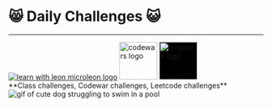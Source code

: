 # 😸 Daily Challenges 😺
<hr>
<a href="https://twitch.tv/learnwithleon" target="blank" width="75px"><img src="https://imgur.com/HKrEHI3.png" alt="learn with leon microleon logo"></a>
<a href="https://www.codewars.com/users/jenntoops" target="blank"><img src="https://imgur.com/NlUEh8D.png" alt="codewars logo" width="75px"></a>
<a href="https://leetcode.com/jenntoops/" target="blank"><img src="https://imgur.com/TfZbfjc.png" alt="leetcode logo" width="75px" style="background-color: black"></a>
<br>
**Class challenges, Codewar challenges, Leetcode challenges**

<img src="https://media.giphy.com/media/U5Dhg98ryYysg9cqMz/giphy.gif" alt="gif of cute dog struggling to swim in a pool">
